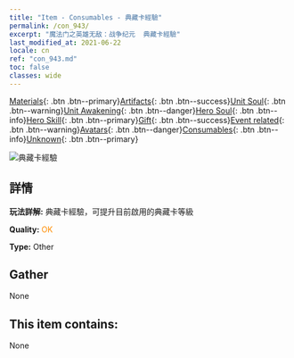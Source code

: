 ```yaml
---
title: "Item - Consumables - 典藏卡經驗"
permalink: /con_943/
excerpt: "魔法门之英雄无敌：战争纪元  典藏卡經驗"
last_modified_at: 2021-06-22
locale: cn
ref: "con_943.md"
toc: false
classes: wide
---
```

 [Materials](/ItemsCN/){: .btn .btn--primary}[Artifacts](/ItemsCN/Artifacts/){: .btn .btn--success}[Unit Soul](/ItemsCN/UnitSoul/){: .btn .btn--warning}[Unit Awakening](/ItemsCN/UnitAwakening/){: .btn .btn--danger}[Hero Soul](/ItemsCN/HeroSoul/){: .btn .btn--info}[Hero Skill](/ItemsCN/HeroSkill/){: .btn .btn--primary}[Gift](/ItemsCN/Gift/){: .btn .btn--success}[Event related](/ItemsCN/Events/){: .btn .btn--warning}[Avatars](/ItemsCN/Avatars/){: .btn .btn--danger}[Consumables](/ItemsCN/Consumables/){: .btn .btn--info}[Unknown](/ItemsCN/Unknown/){: .btn .btn--primary}

 ![典藏卡經驗](/images/t/i_40035.png)

## 詳情
 **玩法詳解:** 典藏卡經驗，可提升目前啟用的典藏卡等級

 **Quality:** <span style="color: #FF8C00">OK</span>

 **Type:** Other

## Gather

  None

## This item contains:

  None

